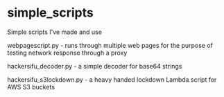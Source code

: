 # simple_scripts
Simple scripts I've made and use

webpagescript.py - runs through multiple web pages for the purpose of testing network response through a proxy

hackersifu_decoder.py - a simple decoder for base64 strings

hackersifu_s3lockdown.py - a heavy handed lockdown Lambda script for AWS S3 buckets

